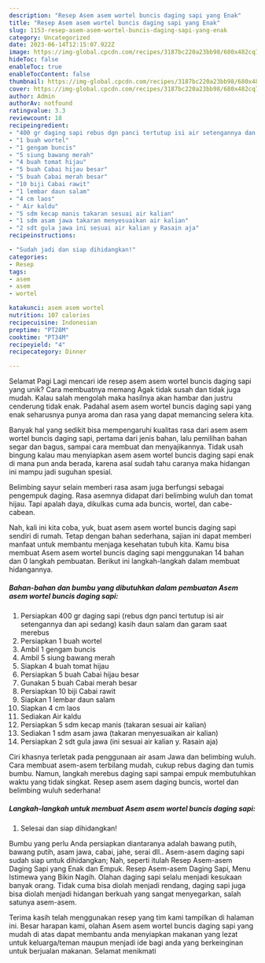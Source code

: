 ```yaml
---
description: "Resep Asem asem wortel buncis daging sapi yang Enak"
title: "Resep Asem asem wortel buncis daging sapi yang Enak"
slug: 1153-resep-asem-asem-wortel-buncis-daging-sapi-yang-enak
category: Uncategorized
date: 2023-06-14T12:15:07.922Z
image: https://img-global.cpcdn.com/recipes/3187bc220a23bb98/680x482cq70/asem-asem-wortel-buncis-daging-sapi-foto-resep-utama.jpg
hideToc: false
enableToc: true
enableTocContent: false
thumbnail: https://img-global.cpcdn.com/recipes/3187bc220a23bb98/680x482cq70/asem-asem-wortel-buncis-daging-sapi-foto-resep-utama.jpg
cover: https://img-global.cpcdn.com/recipes/3187bc220a23bb98/680x482cq70/asem-asem-wortel-buncis-daging-sapi-foto-resep-utama.jpg
author: Admin
authorAv: notfound
ratingvalue: 3.3
reviewcount: 18
recipeingredient:
- "400 gr daging sapi rebus dgn panci tertutup isi air setengannya dan api sedang kasih daun salam dan garam saat merebus"
- "1 buah wortel"
- "1 gengam buncis"
- "5 siung bawang merah"
- "4 buah tomat hijau"
- "5 buah Cabai hijau besar"
- "5 buah Cabai merah besar"
- "10 biji Cabai rawit"
- "1 lembar daun salam"
- "4 cm laos"
- " Air kaldu"
- "5 sdm kecap manis takaran sesuai air kalian"
- "1 sdm asam jawa takaran menyesuaikan air kalian"
- "2 sdt gula jawa ini sesuai air kalian y Rasain aja"
recipeinstructions:

- "Sudah jadi dan siap dihidangkan!"
categories:
- Resep
tags:
- asem
- asem
- wortel

katakunci: asem asem wortel 
nutrition: 107 calories
recipecuisine: Indonesian
preptime: "PT28M"
cooktime: "PT34M"
recipeyield: "4"
recipecategory: Dinner

---
```



Selamat Pagi Lagi mencari ide resep asem asem wortel buncis daging sapi yang unik? Cara membuatnya memang Agak tidak susah dan tidak juga mudah. Kalau salah mengolah maka hasilnya akan hambar dan justru cenderung tidak enak. Padahal asem asem wortel buncis daging sapi yang enak seharusnya punya aroma dan rasa yang dapat memancing selera kita.


Banyak hal yang sedikit bisa mempengaruhi kualitas rasa dari asem asem wortel buncis daging sapi, pertama dari jenis bahan, lalu pemilihan bahan segar dan bagus, sampai cara membuat dan menyajikannya. Tidak usah bingung kalau mau menyiapkan asem asem wortel buncis daging sapi enak di mana pun anda berada, karena asal sudah tahu caranya maka hidangan ini mampu jadi suguhan spesial.

Belimbing sayur selain memberi rasa asam juga berfungsi sebagai pengempuk daging. Rasa asemnya didapat dari belimbing wuluh dan tomat hijau. Tapi apalah daya, dikulkas cuma ada buncis, wortel, dan cabe-cabean.


Nah, kali ini kita coba, yuk, buat asem asem wortel buncis daging sapi sendiri di rumah. Tetap dengan bahan sederhana, sajian ini dapat memberi manfaat untuk membantu menjaga kesehatan tubuh kita. Kamu bisa membuat Asem asem wortel buncis daging sapi menggunakan 14 bahan dan 0 langkah pembuatan. Berikut ini langkah-langkah dalam membuat hidangannya.

<!--inarticleads1-->

##### Bahan-bahan dan bumbu yang dibutuhkan dalam pembuatan Asem asem wortel buncis daging sapi:

1. Persiapkan 400 gr daging sapi (rebus dgn panci tertutup isi air setengannya dan api sedang) kasih daun salam dan garam saat merebus
1. Persiapkan 1 buah wortel
1. Ambil 1 gengam buncis
1. Ambil 5 siung bawang merah
1. Siapkan 4 buah tomat hijau
1. Persiapkan 5 buah Cabai hijau besar
1. Gunakan 5 buah Cabai merah besar
1. Persiapkan 10 biji Cabai rawit
1. Siapkan 1 lembar daun salam
1. Siapkan 4 cm laos
1. Sediakan  Air kaldu
1. Persiapkan 5 sdm kecap manis (takaran sesuai air kalian)
1. Sediakan 1 sdm asam jawa (takaran menyesuaikan air kalian)
1. Persiapkan 2 sdt gula jawa (ini sesuai air kalian y. Rasain aja)


Ciri khasnya terletak pada penggunaan air asam Jawa dan belimbing wuluh. Cara membuat asem-asem terbilang mudah, cukup rebus daging dan tumis bumbu. Namun, langkah merebus daging sapi sampai empuk membutuhkan waktu yang tidak singkat. Resep asem asem daging buncis, wortel dan belimbing wuluh sederhana! 

<!--inarticleads2-->

##### Langkah-langkah untuk membuat Asem asem wortel buncis daging sapi:


1. Selesai dan siap dihidangkan!

Bumbu yang perlu Anda persiapkan diantaranya adalah bawang putih, bawang putih, asam jawa, cabai, jahe, serai dll.. Asem-asem daging sapi sudah siap untuk dihidangkan; Nah, seperti itulah Resep Asem-asem Daging Sapi yang Enak dan Empuk. Resep Asem-asem Daging Sapi, Menu Istimewa yang Bikin Nagih. Olahan daging sapi selalu menjadi kesukaan banyak orang. Tidak cuma bisa diolah menjadi rendang, daging sapi juga bisa diolah menjadi hidangan berkuah yang sangat menyegarkan, salah satunya asem-asem. 

Terima kasih telah menggunakan resep yang tim kami tampilkan di halaman ini. Besar harapan kami, olahan Asem asem wortel buncis daging sapi yang mudah di atas dapat membantu anda menyiapkan makanan yang lezat untuk keluarga/teman maupun menjadi ide bagi anda yang berkeinginan untuk berjualan makanan. Selamat menikmati
